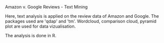 Amazon v. Google Reviews - Text Mining

Here, text analysis is applied on the review data of Amazon and Google. The packages used are 'qdap' and 'tm'.
Wordcloud, comparison cloud, pyramid plot are used for data vizualisation. 

The analysis is done in R.